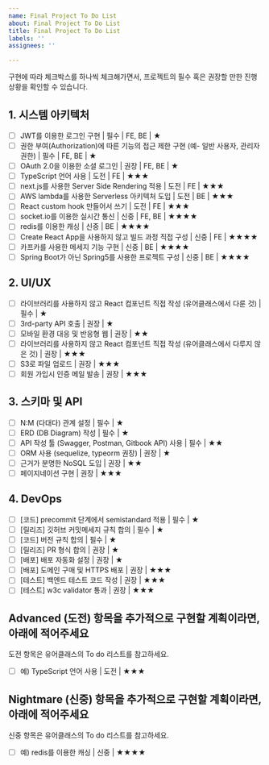 ```yaml
---
name: Final Project To Do List
about: Final Project To Do List
title: Final Project To Do List
labels: ''
assignees: ''

---
```


구현에 따라 체크박스를 하나씩 체크해가면서, 프로젝트의 필수 혹은 권장할 만한 진행 상황을 확인할 수 있습니다.

## 1. 시스템 아키텍처

- [ ] JWT를 이용한 로그인 구현 | 필수 | FE, BE | ★
- [ ] 권한 부여(Authorization)에 따른 기능의 접근 제한 구현 (예- 일반 사용자, 관리자 권한) | 필수 | FE, BE | ★
- [ ] OAuth 2.0을 이용한 소셜 로그인 | 권장 | FE, BE | ★
- [ ] TypeScript 언어 사용 | 도전 | FE | ★★★
- [ ] next.js를 사용한 Server Side Rendering 적용 | 도전 | FE | ★★★
- [ ] AWS lambda를 사용한 Serverless 아키텍처 도입 | 도전 | BE | ★★★
- [ ] React custom hook 만들어서 쓰기 | 도전 | FE | ★★★
- [ ] socket.io를 이용한 실시간 통신 | 신중 | FE, BE | ★★★★
- [ ] redis를 이용한 캐싱 | 신중 | BE | ★★★★
- [ ] Create React App을 사용하지 않고 빌드 과정 직접 구성 | 신중 | FE | ★★★★
- [ ] 카프카를 사용한 메세지 기능 구현 | 신중 | BE | ★★★★
- [ ] Spring Boot가 아닌 Spring5를 사용한 프로젝트 구성 | 신중 | BE | ★★★★

## 2. UI/UX

- [ ] 라이브러리를 사용하지 않고 React 컴포넌트 직접 작성 (유어클래스에서 다룬 것) | 필수 | ★
- [ ] 3rd-party API 호출 | 권장 | ★
- [ ] 모바일 환경 대응 및 반응형 웹 | 권장 | ★★
- [ ] 라이브러리를 사용하지 않고 React 컴포넌트 직접 작성 (유어클래스에서 다루지 않은 것) | 권장 | ★★★
- [ ] S3로 파일 업로드 | 권장 | ★★★
- [ ] 회원 가입시 인증 메일 발송 | 권장 | ★★★

## 3. 스키마 및 API

- [ ] N:M (다대다) 관계 설정 | 필수 | ★
- [ ] ERD (DB Diagram) 작성 | 필수 | ★
- [ ] API 작성 툴 (Swagger, Postman, Gitbook API) 사용 | 필수 | ★★
- [ ] ORM 사용 (sequelize, typeorm 권장) | 권장 | ★
- [ ] 근거가 분명한 NoSQL 도입 | 권장 | ★★
- [ ] 페이지네이션 구현 | 권장 | ★★★

## 4. DevOps

- [ ] \[코드\] precommit 단계에서 semistandard 적용 | 필수 | ★
- [ ] \[릴리즈\] 깃허브 커밋메세지 규칙 합의 | 필수 | ★
- [ ] \[코드\] 버전 규칙 합의 | 필수 | ★
- [ ] \[릴리즈\] PR 형식 합의 | 권장 | ★
- [ ] \[배포\] 배포 자동화 설정 | 권장 | ★
- [ ] \[배포\] 도메인 구매 및 HTTPS 배포 | 권장 | ★★★
- [ ] \[테스트\] 백엔드 테스트 코드 작성 | 권장 | ★★★
- [ ] \[테스트\] w3c validator 통과 | 권장 | ★★★

## Advanced (도전) 항목을 추가적으로 구현할 계획이라면, 아래에 적어주세요
도전 항목은 유어클래스의 To do 리스트를 참고하세요.

- [ ] 예) TypeScript 언어 사용 | 도전 | ★★★

## Nightmare (신중) 항목을 추가적으로 구현할 계획이라면, 아래에 적어주세요
신중 항목은 유어클래스의 To do 리스트를 참고하세요.

- [ ] 예) redis를 이용한 캐싱 | 신중 | ★★★★
